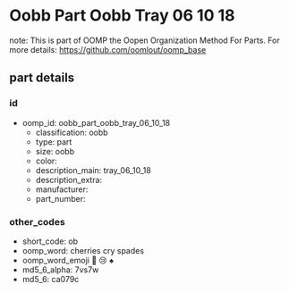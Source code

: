 # Oobb Part Oobb Tray 06 10 18  

note: This is part of OOMP the Oopen Organization Method For Parts. For more details: https://github.com/oomlout/oomp_base

##  part details





### id
* oomp_id: oobb_part_oobb_tray_06_10_18
  * classification: oobb
  * type: part
  * size: oobb
  * color: 
  * description_main: tray_06_10_18
  * description_extra: 
  * manufacturer: 
  * part_number: 

### other_codes
* short_code: ob
* oomp_word: cherries cry spades
* oomp_word_emoji :cherries: :cry: :spades:
* md5_6_alpha: 7vs7w
* md5_6: ca079c
